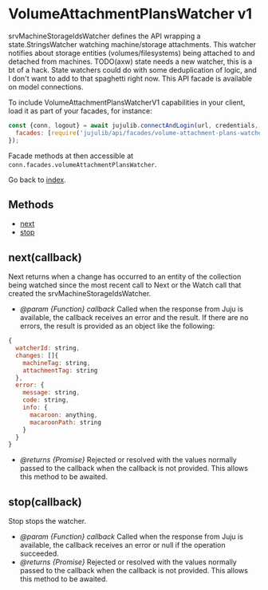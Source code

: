 <!---
NOTE: this file has been generated by the doc command in js-libjuju
on Fri 2018/11/16 13:11:58 UTC. Do not manually edit this file.
--->
# VolumeAttachmentPlansWatcher v1

srvMachineStorageIdsWatcher defines the API wrapping a state.StringsWatcher
  watching machine/storage attachments. This watcher notifies about storage
  entities (volumes/filesystems) being attached to and detached from
  machines.  TODO(axw) state needs a new watcher, this is a bt of a hack.
  State watchers could do with some deduplication of logic, and I don't want
  to add to that spaghetti right now.
This API facade is available on model connections.

To include VolumeAttachmentPlansWatcherV1 capabilities in your client, load it as
part of your facades, for instance:
```javascript
const {conn, logout} = await jujulib.connectAndLogin(url, credentials, {
  facades: [require('jujulib/api/facades/volume-attachment-plans-watcher-v1')]
});
```
Facade methods at then accessible at `conn.facades.volumeAttachmentPlansWatcher`.

Go back to [index](index.md).

## Methods
- [next](#nextcallback)
- [stop](#stopcallback)

## next(callback)
Next returns when a change has occurred to an entity of the collection
    being watched since the most recent call to Next or the Watch call that
    created the srvMachineStorageIdsWatcher.

- *@param {Function} callback* Called when the response from Juju is available,
  the callback receives an error and the result. If there are no errors, the
  result is provided as an object like the following:
```javascript
{
  watcherId: string,
  changes: []{
    machineTag: string,
    attachmentTag: string
  },
  error: {
    message: string,
    code: string,
    info: {
      macaroon: anything,
      macaroonPath: string
    }
  }
}
```
- *@returns {Promise}* Rejected or resolved with the values normally passed to
  the callback when the callback is not provided.
  This allows this method to be awaited.

## stop(callback)
Stop stops the watcher.

- *@param {Function} callback* Called when the response from Juju is available,
  the callback receives an error or null if the operation succeeded.
- *@returns {Promise}* Rejected or resolved with the values normally passed to
  the callback when the callback is not provided.
  This allows this method to be awaited.